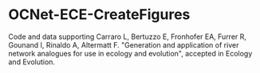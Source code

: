 # OCNet-ECE-CreateFigures
Code and data supporting Carraro L, Bertuzzo E, Fronhofer EA, Furrer R, Gounand I, Rinaldo A, Altermatt F. "Generation and application of river network analogues for use in ecology and evolution", accepted in Ecology and Evolution.
